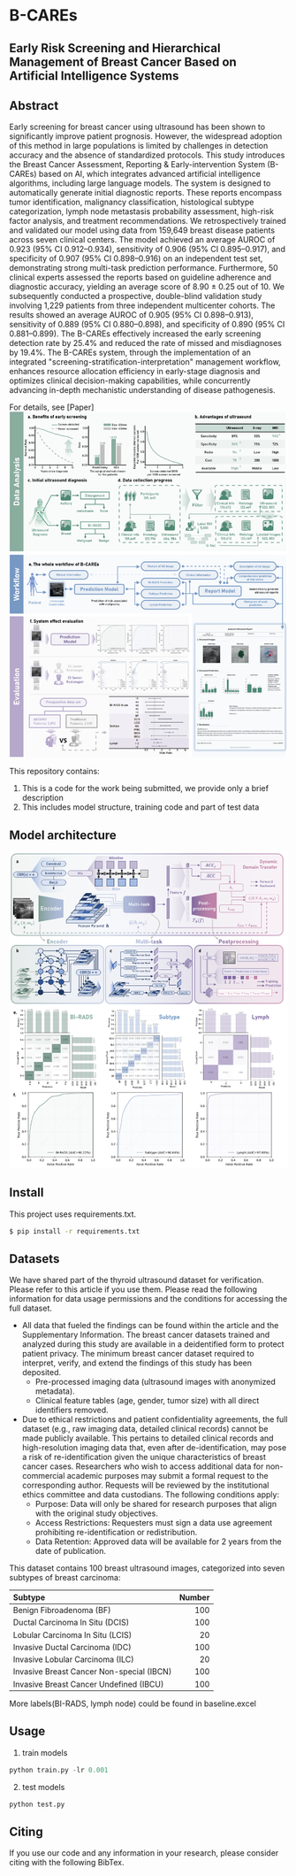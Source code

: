 # B-CAREs

## Early Risk Screening and Hierarchical Management of Breast Cancer Based on Artificial Intelligence Systems

## Abstract
Early screening for breast cancer using ultrasound has been shown to significantly improve patient prognosis. However, the widespread adoption of this method in large populations is limited by challenges in detection accuracy and the absence of standardized protocols. This study introduces the Breast Cancer Assessment, Reporting & Early-intervention System (B-CAREs) based on AI, which integrates advanced artificial intelligence algorithms, including large language models. The system is designed to automatically generate initial diagnostic reports. These reports encompass tumor identification, malignancy classification, histological subtype categorization, lymph node metastasis probability assessment, high-risk factor analysis, and treatment recommendations. We retrospectively trained and validated our model using data from 159,649 breast disease patients across seven clinical centers. The model achieved an average AUROC of 0.923 (95% CI 0.912–0.934), sensitivity of 0.906 (95% CI 0.895–0.917), and specificity of 0.907 (95% CI 0.898–0.916) on an independent test set, demonstrating strong multi-task prediction performance. Furthermore, 50 clinical experts assessed the reports based on guideline adherence and diagnostic accuracy, yielding an average score of 8.90 ± 0.25 out of 10. We subsequently conducted a prospective, double-blind validation study involving 1,229 patients from three independent multicenter cohorts. The results showed an average AUROC of 0.905 (95% CI 0.898–0.913), sensitivity of 0.889 (95% CI 0.880–0.898), and specificity of 0.890 (95% CI 0.881–0.899). The B-CAREs effectively increased the early screening detection rate by 25.4% and reduced the rate of missed and misdiagnoses by 19.4%. The B-CAREs system, through the implementation of an integrated "screening-stratification-interpretation" management workflow, enhances resource allocation efficiency in early-stage diagnosis and optimizes clinical decision-making capabilities, while concurrently advancing in-depth mechanistic understanding of disease pathogenesis.

For details, see [Paper]
![Figure1](https://github.com/DouBeeTwT/B-CAREs/blob/main/scripts/Figures/Figure1.png)

This repository contains:

1. This is a code for the work being submitted, we provide only a brief description
2. This includes model structure, training code and part of test data

## Model architecture
![Figure4](https://github.com/DouBeeTwT/B-CAREs/blob/main/scripts/Figures/Figure4.png)

## Install
This project uses requirements.txt.
```bash
$ pip install -r requirements.txt
```

## Datasets
We have shared part of the thyroid ultrasound dataset for verification. Please refer to this article if you use them. Please read the following information for data usage permissions and the conditions for accessing the full dataset.

- All data that fueled the findings can be found within the article and the Supplementary Information. The breast cancer datasets trained and analyzed during this study are available in a deidentified form to protect patient privacy. The minimum breast cancer dataset required to interpret, verify, and extend the findings of this study has been deposited.
    - Pre-processed imaging data (ultrasound images with anonymized metadata).
    - Clinical feature tables (age, gender, tumor size) with all direct identifiers removed.
- Due to ethical restrictions and patient confidentiality agreements, the full dataset (e.g., raw imaging data, detailed clinical records) cannot be made publicly available. This pertains to detailed clinical records and high-resolution imaging data that, even after de-identification, may pose a risk of re-identification given the unique characteristics of breast cancer cases. Researchers who wish to access additional data for non-commercial academic purposes may submit a formal request to the corresponding author. Requests will be reviewed by the institutional ethics committee and data custodians. The following conditions apply:
    - Purpose: Data will only be shared for research purposes that align with the original study objectives. 
    - Access Restrictions: Requesters must sign a data use agreement prohibiting re-identification or redistribution.
    - Data Retention: Approved data will be available for 2 years from the date of publication.

This dataset contains 100 breast ultrasound images, categorized into seven subtypes of breast carcinoma:

| Subtype | Number |
| :------ | -----: |
| Benign Fibroadenoma (BF) | 100|
| Ductal Carcinoma In Situ (DCIS)  |100|
| Lobular Carcinoma In Situ (LCIS) | 20|
| Invasive Ductal Carcinoma (IDC)  |100|
| Invasive Lobular Carcinoma (ILC) | 20|
| Invasive Breast Cancer Non-special (IBCN) | 100 |
| Invasive Breast Cancer Undefined (IBCU) | 100 |

More labels(BI-RADS, lymph node) could be found in baseline.excel

## Usage
1. train models
```python
python train.py -lr 0.001
```
2. test models
```python
python test.py
```

## Citing
If you use our code and any information in your research, please consider citing with the following BibTex.
